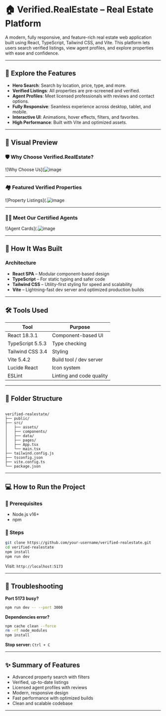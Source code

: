 
# 🏠 Verified.RealEstate – Real Estate Platform

A modern, fully responsive, and feature-rich real estate web application built using React, TypeScript, Tailwind CSS, and Vite. This platform lets users search verified listings, view agent profiles, and explore properties with ease and confidence.

---

## 🚀 Explore the Features

- **Hero Search**: Search by location, price, type, and more.
- **Verified Listings**: All properties are pre-screened and verified.
- **Agent Profiles**: Meet licensed professionals with reviews and contact options.
- **Fully Responsive**: Seamless experience across desktop, tablet, and mobile.
- **Interactive UI**: Animations, hover effects, filters, and favorites.
- **High Performance**: Built with Vite and optimized assets.

---

## 📸 Visual Preview

### 🛡 Why Choose Verified.RealEstate?

![Why Choose Us](![image](https://github.com/user-attachments/assets/0331e94a-a5de-4ba3-b7cc-f9bfe8ff4eb9)


---

### 🏘 Featured Verified Properties

![Property Listings](.![image](https://github.com/user-attachments/assets/4a1f773e-5b27-4536-ab41-8cd3ddf6e691)


---

### 👩‍💼 Meet Our Certified Agents

![Agent Cards](.![image](https://github.com/user-attachments/assets/45fc6a57-ecec-4045-bdaa-d1302d1ce6a1)


---

## 🧱 How It Was Built

### Architecture

- **React SPA** – Modular component-based design
- **TypeScript** – For static typing and safer code
- **Tailwind CSS** – Utility-first styling for speed and scalability
- **Vite** – Lightning-fast dev server and optimized production builds

---

## 🛠️ Tools Used

| Tool            | Purpose                          |
|------------------|----------------------------------|
| React 18.3.1     | Component-based UI               |
| TypeScript 5.5.3 | Type checking                    |
| Tailwind CSS 3.4 | Styling                          |
| Vite 5.4.2       | Build tool / dev server          |
| Lucide React     | Icon system                      |
| ESLint           | Linting and code quality         |

---

## 📁 Folder Structure

```

verified-realestate/
├── public/
├── src/
│   ├── assets/
│   ├── components/
│   ├── data/
│   ├── pages/
│   ├── App.tsx
│   └── main.tsx
├── tailwind.config.js
├── tsconfig.json
├── vite.config.ts
└── package.json

````

---

## 💻 How to Run the Project

### 🧩 Prerequisites
- Node.js v16+
- npm

### 🚀 Steps

```bash
git clone https://github.com/your-username/verified-realestate.git
cd verified-realestate
npm install
npm run dev
````

Visit: `http://localhost:5173`

---

## 🧪 Troubleshooting

**Port 5173 busy?**

```bash
npm run dev -- --port 3000
```

**Dependencies error?**

```bash
npm cache clean --force
rm -rf node_modules
npm install
```

**Stop server:**
`Ctrl + C`

---

## ✨ Summary of Features

* Advanced property search with filters
* Verified, up-to-date listings
* Licensed agent profiles with reviews
* Modern, responsive design
* Fast performance with optimized builds
* Clean and scalable codebase

---

